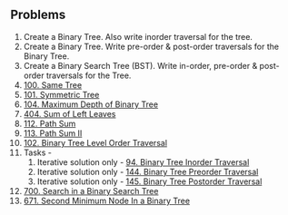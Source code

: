 ## Problems

1.   Create a Binary Tree. Also write inorder traversal for the tree.
2.   Create a Binary Tree. Write pre-order & post-order traversals for the Binary Tree.
3.   Create a Binary Search Tree (BST). Write in-order, pre-order & post-order traversals for the Tree.
5.   [100. Same Tree](https://leetcode.com/problems/same-tree/)
6.   [101. Symmetric Tree](https://leetcode.com/problems/symmetric-tree/description/)
7.   [104. Maximum Depth of Binary Tree](https://leetcode.com/problems/maximum-depth-of-binary-tree/description/)
8.   [404. Sum of Left Leaves](https://leetcode.com/problems/sum-of-left-leaves/description/)
9.   [112. Path Sum](https://leetcode.com/problems/path-sum/)
10.  [113. Path Sum II](https://leetcode.com/problems/path-sum-ii/description/)
11.  [102. Binary Tree Level Order Traversal](https://leetcode.com/problems/binary-tree-level-order-traversal/)
12.  Tasks - 
		1. Iterative solution only - [94. Binary Tree Inorder Traversal](https://leetcode.com/problems/binary-tree-inorder-traversal/description/)
		1. Iterative solution only - [144. Binary Tree Preorder Traversal](https://leetcode.com/problems/binary-tree-preorder-traversal/description/)
		1. Iterative solution only - [145. Binary Tree Postorder Traversal](https://leetcode.com/problems/binary-tree-postorder-traversal/description/)
13. [700. Search in a Binary Search Tree](https://leetcode.com/problems/search-in-a-binary-search-tree/)
14. [671. Second Minimum Node In a Binary Tree](https://leetcode.com/problems/second-minimum-node-in-a-binary-tree/)